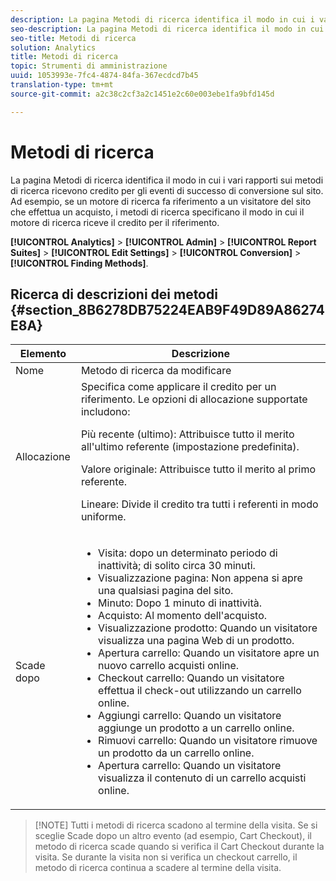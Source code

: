 ```yaml
---
description: La pagina Metodi di ricerca identifica il modo in cui i vari rapporti sui metodi di ricerca ricevono credito per gli eventi di successo di conversione sul sito. Ad esempio, se un motore di ricerca fa riferimento a un visitatore del sito che effettua un acquisto, i metodi di ricerca specificano il modo in cui il motore di ricerca riceve il credito per il riferimento.
seo-description: La pagina Metodi di ricerca identifica il modo in cui i vari rapporti sui metodi di ricerca ricevono credito per gli eventi di successo di conversione sul sito. Ad esempio, se un motore di ricerca fa riferimento a un visitatore del sito che effettua un acquisto, i metodi di ricerca specificano il modo in cui il motore di ricerca riceve il credito per il riferimento.
seo-title: Metodi di ricerca
solution: Analytics
title: Metodi di ricerca
topic: Strumenti di amministrazione
uuid: 1053993e-7fc4-4874-84fa-367ecdcd7b45
translation-type: tm+mt
source-git-commit: a2c38c2cf3a2c1451e2c60e003ebe1fa9bfd145d

---
```



# Metodi di ricerca

La pagina Metodi di ricerca identifica il modo in cui i vari rapporti sui metodi di ricerca ricevono credito per gli eventi di successo di conversione sul sito. Ad esempio, se un motore di ricerca fa riferimento a un visitatore del sito che effettua un acquisto, i metodi di ricerca specificano il modo in cui il motore di ricerca riceve il credito per il riferimento.

**[!UICONTROL Analytics]** &gt; **[!UICONTROL Admin]** &gt; **[!UICONTROL Report Suites]** &gt; **[!UICONTROL Edit Settings]** &gt; **[!UICONTROL Conversion]** &gt; **[!UICONTROL Finding Methods]**.

## Ricerca di descrizioni dei metodi {#section_8B6278DB75224EAB9F49D89A86274E8A}

<table id="table_8ABC1C9BD63F419082E4C4C69E401526"> 
 <thead> 
  <tr> 
   <th colname="col1" class="entry"> Elemento </th> 
   <th colname="col2" class="entry"> Descrizione </th> 
  </tr> 
 </thead>
 <tbody> 
  <tr> 
   <td colname="col1"> Nome </td> 
   <td colname="col2"> Metodo di ricerca da modificare </td> 
  </tr> 
  <tr> 
   <td colname="col1"> Allocazione </td> 
   <td colname="col2"> Specifica come applicare il credito per un riferimento. Le opzioni di allocazione supportate includono: <p> <span class="uicontrol"> Più recente (ultimo): Attribuisce </span> tutto il merito all'ultimo referente (impostazione predefinita). </p> <p> <span class="uicontrol"> Valore originale: Attribuisce </span> tutto il merito al primo referente. </p> <p> <span class="uicontrol"> Lineare: Divide </span>il credito tra tutti i referenti in modo uniforme. </p> </td> 
  </tr> 
  <tr> 
   <td colname="col1"> Scade dopo </td> 
   <td colname="col2"> 
    <ul id="ul_95EB224CAD164E9997B148E08AFA5F9B"> 
     <li id="li_C240460C21E14AA498D2EA62B9354710"> <span class="uicontrol"> Visita: </span> dopo un determinato periodo di inattività; di solito circa 30 minuti. </li> 
     <li id="li_A3AE5438919E44B68DF99BEEA60C44EE"> <span class="uicontrol"> Visualizzazione pagina: Non </span> appena si apre una qualsiasi pagina del sito. </li> 
     <li id="li_D5E20FEF313E4C5B99E7097CA175761A"> <span class="uicontrol"> Minuto: </span> Dopo 1 minuto di inattività. </li> 
     <li id="li_7315AA3EDDBB47A2BEA3C173881378A1"> <span class="uicontrol"> Acquisto: Al </span> momento dell'acquisto. </li> 
     <li id="li_C0CF07581654472C9C9EC944E6F18164"> <span class="uicontrol"> Visualizzazione prodotto: </span> Quando un visitatore visualizza una pagina Web di un prodotto. </li> 
     <li id="li_A1B04065150B407491D2EC78EC0DBDF5"> <span class="uicontrol"> Apertura carrello: </span> Quando un visitatore apre un nuovo carrello acquisti online. </li> 
     <li id="li_2AA50C6B9CB14500B67909CDF2AA700C"> <span class="uicontrol"> Checkout carrello: </span> Quando un visitatore effettua il check-out utilizzando un carrello online. </li> 
     <li id="li_F58CE6FB8DCE4BE4927FFCB35A6D8E31"> <span class="uicontrol"> Aggiungi carrello: </span> Quando un visitatore aggiunge un prodotto a un carrello online. </li> 
     <li id="li_AD7C846F46604FC48E0919ACB7515E14"> <span class="uicontrol"> Rimuovi carrello: </span> Quando un visitatore rimuove un prodotto da un carrello online. </li> 
     <li id="li_EB66E0563F564C9F985BE922DABD0A56"> <span class="uicontrol"> Apertura carrello: </span> Quando un visitatore visualizza il contenuto di un carrello acquisti online. </li> 
    </ul> </td> 
  </tr> 
 </tbody> 
</table>

> [!NOTE] Tutti i metodi di ricerca scadono al termine della visita. Se si sceglie Scade dopo un altro evento (ad esempio, Cart Checkout), il metodo di ricerca scade quando si verifica il Cart Checkout durante la visita. Se durante la visita non si verifica un checkout carrello, il metodo di ricerca continua a scadere al termine della visita.


